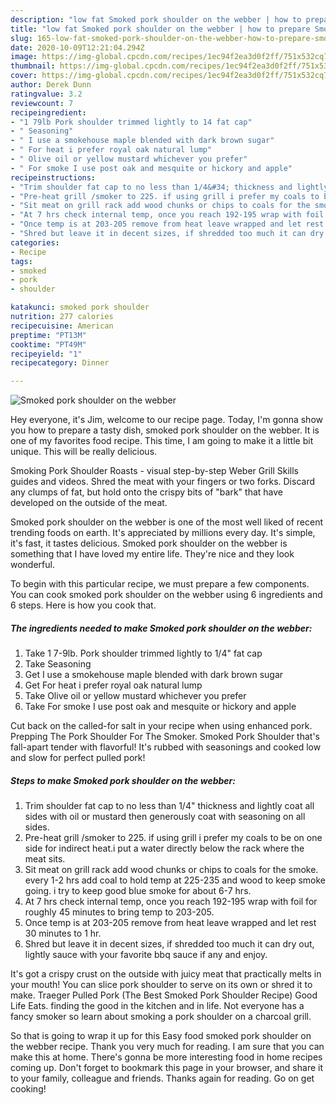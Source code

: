 ```yaml
---
description: "low fat Smoked pork shoulder on the webber | how to prepare Smoked pork shoulder on the webber"
title: "low fat Smoked pork shoulder on the webber | how to prepare Smoked pork shoulder on the webber"
slug: 165-low-fat-smoked-pork-shoulder-on-the-webber-how-to-prepare-smoked-pork-shoulder-on-the-webber
date: 2020-10-09T12:21:04.294Z
image: https://img-global.cpcdn.com/recipes/1ec94f2ea3d0f2ff/751x532cq70/smoked-pork-shoulder-on-the-webber-recipe-main-photo.jpg
thumbnail: https://img-global.cpcdn.com/recipes/1ec94f2ea3d0f2ff/751x532cq70/smoked-pork-shoulder-on-the-webber-recipe-main-photo.jpg
cover: https://img-global.cpcdn.com/recipes/1ec94f2ea3d0f2ff/751x532cq70/smoked-pork-shoulder-on-the-webber-recipe-main-photo.jpg
author: Derek Dunn
ratingvalue: 3.2
reviewcount: 7
recipeingredient:
- "1 79lb Pork shoulder trimmed lightly to 14 fat cap"
- " Seasoning"
- " I use a smokehouse maple blended with dark brown sugar"
- " For heat i prefer royal oak natural lump"
- " Olive oil or yellow mustard whichever you prefer"
- " For smoke I use post oak and mesquite or hickory and apple"
recipeinstructions:
- "Trim shoulder fat cap to no less than 1/4&#34; thickness and lightly coat all sides with oil or mustard then generously coat with seasoning on all sides."
- "Pre-heat grill /smoker to 225. if using grill i prefer my coals to be on one side for indirect heat.i put a water directly below the rack where the meat sits."
- "Sit meat on grill rack add wood chunks or chips to coals for the smoke. every 1-2 hrs add coal to hold temp at 225-235 and wood to keep smoke going. i try to keep good blue smoke for about 6-7 hrs."
- "At 7 hrs check internal temp, once you reach 192-195 wrap with foil for roughly 45 minutes to bring temp to 203-205."
- "Once temp is at 203-205 remove from heat leave wrapped and let rest 30 minutes to 1 hr."
- "Shred but leave it in decent sizes, if shredded too much it can dry out, lightly sauce with your favorite bbq sauce if any and enjoy."
categories:
- Recipe
tags:
- smoked
- pork
- shoulder

katakunci: smoked pork shoulder 
nutrition: 277 calories
recipecuisine: American
preptime: "PT13M"
cooktime: "PT49M"
recipeyield: "1"
recipecategory: Dinner

---
```



![Smoked pork shoulder on the webber](https://img-global.cpcdn.com/recipes/1ec94f2ea3d0f2ff/751x532cq70/smoked-pork-shoulder-on-the-webber-recipe-main-photo.jpg)

Hey everyone, it's Jim, welcome to our recipe page. Today, I'm gonna show you how to prepare a tasty dish, smoked pork shoulder on the webber. It is one of my favorites food recipe. This time, I am going to make it a little bit unique. This will be really delicious.

Smoking Pork Shoulder Roasts - visual step-by-step Weber Grill Skills guides and videos. Shred the meat with your fingers or two forks. Discard any clumps of fat, but hold onto the crispy bits of &#34;bark&#34; that have developed on the outside of the meat.

Smoked pork shoulder on the webber is one of the most well liked of recent trending foods on earth. It's appreciated by millions every day. It's simple, it's fast, it tastes delicious. Smoked pork shoulder on the webber is something that I have loved my entire life. They're nice and they look wonderful.


To begin with this particular recipe, we must prepare a few components. You can cook smoked pork shoulder on the webber using 6 ingredients and 6 steps. Here is how you cook that.

<!--inarticleads1-->

##### The ingredients needed to make Smoked pork shoulder on the webber:

1. Take 1 7-9lb. Pork shoulder trimmed lightly to 1/4&#34; fat cap
1. Take  Seasoning
1. Get  I use a smokehouse maple blended with dark brown sugar
1. Get  For heat i prefer royal oak natural lump
1. Take  Olive oil or yellow mustard whichever you prefer
1. Take  For smoke I use post oak and mesquite or hickory and apple


Cut back on the called-for salt in your recipe when using enhanced pork. Prepping The Pork Shoulder For The Smoker. Smoked Pork Shoulder that&#39;s fall-apart tender with flavorful! It&#39;s rubbed with seasonings and cooked low and slow for perfect pulled pork! 

<!--inarticleads2-->

##### Steps to make Smoked pork shoulder on the webber:

1. Trim shoulder fat cap to no less than 1/4&#34; thickness and lightly coat all sides with oil or mustard then generously coat with seasoning on all sides.
1. Pre-heat grill /smoker to 225. if using grill i prefer my coals to be on one side for indirect heat.i put a water directly below the rack where the meat sits.
1. Sit meat on grill rack add wood chunks or chips to coals for the smoke. every 1-2 hrs add coal to hold temp at 225-235 and wood to keep smoke going. i try to keep good blue smoke for about 6-7 hrs.
1. At 7 hrs check internal temp, once you reach 192-195 wrap with foil for roughly 45 minutes to bring temp to 203-205.
1. Once temp is at 203-205 remove from heat leave wrapped and let rest 30 minutes to 1 hr.
1. Shred but leave it in decent sizes, if shredded too much it can dry out, lightly sauce with your favorite bbq sauce if any and enjoy.


It&#39;s got a crispy crust on the outside with juicy meat that practically melts in your mouth! You can slice pork shoulder to serve on its own or shred it to make. Traeger Pulled Pork (The Best Smoked Pork Shoulder Recipe) Good Life Eats. finding the good in the kitchen and in life. Not everyone has a fancy smoker so learn about smoking a pork shoulder on a charcoal grill. 

So that is going to wrap it up for this Easy food smoked pork shoulder on the webber recipe. Thank you very much for reading. I am sure that you can make this at home. There's gonna be more interesting food in home recipes coming up. Don't forget to bookmark this page in your browser, and share it to your family, colleague and friends. Thanks again for reading. Go on get cooking!
